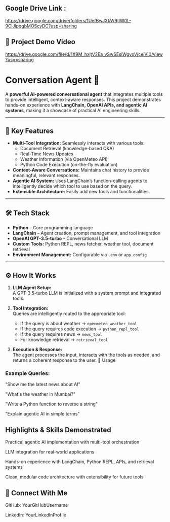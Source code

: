 
## Google Drive Link :
https://drive.google.com/drive/folders/1UefBwJXkW9tlW0L-9ClJipqgbMOScyDC?usp=sharing


## 🎥 Project Demo Video

https://drive.google.com/file/d/1X9M_hxjtV2Ea_vSwSEsiWgvoVjceiVI0/view?usp=sharing

# Conversation Agent 🚀

A **powerful AI-powered conversational agent** that integrates multiple tools to provide intelligent, context-aware responses. This project demonstrates hands-on experience with **LangChain, OpenAI APIs, and agentic AI systems**, making it a showcase of practical AI engineering skills.

---

## 🌟 Key Features

- **Multi-Tool Integration:** Seamlessly interacts with various tools:
  - Document Retrieval (knowledge-based Q&A)
  - Real-Time News Updates
  - Weather Information (via OpenMeteo API)
  - Python Code Execution (on-the-fly evaluation)
- **Context-Aware Conversations:** Maintains chat history to provide meaningful, relevant responses.
- **Agentic AI System:** Uses LangChain’s function-calling agents to intelligently decide which tool to use based on the query.
- **Extensible Architecture:** Easily add new tools and functionalities.

---

## 🛠️ Tech Stack

- **Python** – Core programming language
- **LangChain** – Agent creation, prompt management, and tool integration
- **OpenAI GPT-3.5-turbo** – Conversational LLM
- **Custom Tools:** Python REPL, news fetcher, weather tool, document retrieval
- **Environment Management:** Configurable via `.env` or `app.config`

---

## ⚙️ How It Works

1. **LLM Agent Setup:**  
   A GPT-3.5-turbo LLM is initialized with a system prompt and integrated tools.

2. **Tool Integration:**  
   Queries are intelligently routed to the appropriate tool:
   - If the query is about weather → `openmeteo_weather_tool`  
   - If the query requires code execution → `python_repl_tool`  
   - If the query requires news → `news_tool`  
   - For knowledge retrieval → `retrieval_tool`

3. **Execution & Response:**  
   The agent processes the input, interacts with the tools as needed, and returns a coherent response to the user.
🚀 Usage


### Example Queries:

"Show me the latest news about AI"

"What's the weather in Mumbai?"

"Write a Python function to reverse a string"

"Explain agentic AI in simple terms"

 ## Highlights & Skills Demonstrated

Practical agentic AI implementation with multi-tool orchestration

LLM integration for real-world applications

Hands-on experience with LangChain, Python REPL, APIs, and retrieval systems

Clean, modular code architecture with extensibility for future tools


## 📌 Connect With Me

GitHub: YourGitHubUsername

LinkedIn: YourLinkedInProfile
